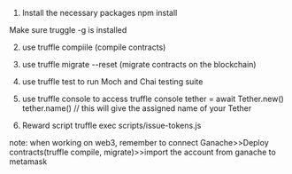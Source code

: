 1. Install the necessary packages
   npm install

Make sure truggle -g is installed

2. use truffle compiile
   (compile contracts)

3. use truffle migrate --reset
   (migrate contracts on the blockchain)

4. use truffle test
   to run Moch and Chai testing suite

5. use truffle console
   to access truffle console
   tether = await Tether.new()
   tether.name() // this will give the assigned name of your Tether

6. Reward script
   truffle exec scripts/issue-tokens.js

note: when working on web3, remember to connect Ganache>>Deploy contracts(truffle compile, migrate)>>import the account from ganache to metamask
